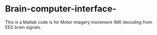 # Brain-computer-interface-
This is a Matlab code is for Motor imagery movement (MI) decoding from EEG brain signals. 
